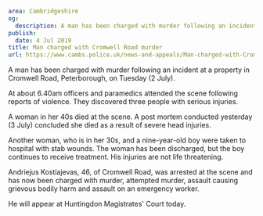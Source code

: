```yaml
area: Cambridgeshire
og:
  description: A man has been charged with murder following an incident at a property in Cromwell Road, Peterborough, on Tuesday (2 July).
publish:
  date: 4 Jul 2019
title: Man charged with Cromwell Road murder
url: https://www.cambs.police.uk/news-and-appeals/Man-charged-with-Cromwell-Road-murder
```

A man has been charged with murder following an incident at a property in Cromwell Road, Peterborough, on Tuesday (2 July).

At about 6.40am officers and paramedics attended the scene following reports of violence. They discovered three people with serious injuries.

A woman in her 40s died at the scene. A post mortem conducted yesterday (3 July) concluded she died as a result of severe head injuries.

Another woman, who is in her 30s, and a nine-year-old boy were taken to hospital with stab wounds. The woman has been discharged, but the boy continues to receive treatment. His injuries are not life threatening.

Andriejus Kostiajevas, 46, of Cromwell Road, was arrested at the scene and has now been charged with murder, attempted murder, assault causing grievous bodily harm and assault on an emergency worker.

He will appear at Huntingdon Magistrates' Court today.
